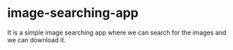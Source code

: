 # image-searching-app

It is a simple image searching app where we can search for the images and we can download it.
